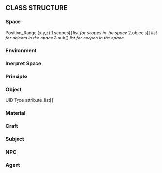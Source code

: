 CLASS STRUCTURE
---------------
### Space
Position_Range (x,y,z)
1.scopes[] *list for scopes in the space*
2.objects[] *list for objects in the space*
3.sub[] *list for scopes in the space*


### Environment
### Inerpret Space
### Principle
### Object
UID
Tyoe
attribute_list[]
### Material
### Craft
### Subject
### NPC
### Agent
